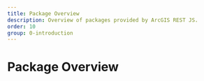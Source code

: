 ```yaml
---
title: Package Overview
description: Overview of packages provided by ArcGIS REST JS.
order: 10
group: 0-introduction
---
```


# Package Overview
